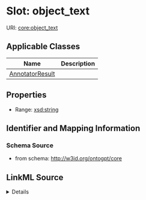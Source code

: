 # Slot: object_text

URI: [core:object_text](http://w3id.org/ontogpt/core/object_text)



<!-- no inheritance hierarchy -->




## Applicable Classes

| Name | Description |
| --- | --- |
[AnnotatorResult](AnnotatorResult.md) | 






## Properties

* Range: [xsd:string](xsd:string)







## Identifier and Mapping Information







### Schema Source


* from schema: http://w3id.org/ontogpt/core




## LinkML Source

<details>
```yaml
name: object_text
from_schema: http://w3id.org/ontogpt/core
rank: 1000
alias: object_text
owner: AnnotatorResult
domain_of:
- AnnotatorResult
range: string

```
</details>